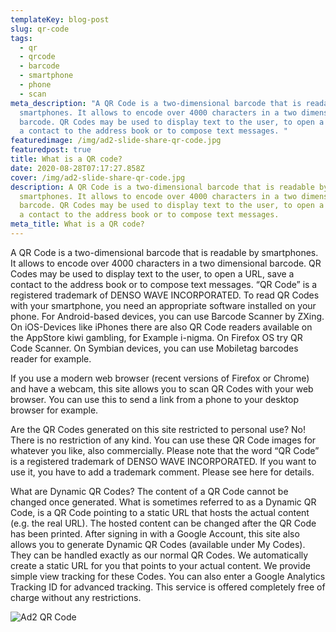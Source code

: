```yaml
---
templateKey: blog-post
slug: qr-code
tags:
  - qr
  - qrcode
  - barcode
  - smartphone
  - phone
  - scan
meta_description: "A QR Code is a two-dimensional barcode that is readable by
  smartphones. It allows to encode over 4000 characters in a two dimensional
  barcode. QR Codes may be used to display text to the user, to open a URL, save
  a contact to the address book or to compose text messages. "
featuredimage: /img/ad2-slide-share-qr-code.jpg
featuredpost: true
title: What is a QR code?
date: 2020-08-28T07:17:27.858Z
cover: /img/ad2-slide-share-qr-code.jpg
description: A QR Code is a two-dimensional barcode that is readable by
  smartphones. It allows to encode over 4000 characters in a two dimensional
  barcode. QR Codes may be used to display text to the user, to open a URL, save
  a contact to the address book or to compose text messages.
meta_title: What is a QR code?
---
```

A QR Code is a two-dimensional barcode that is readable by smartphones. It allows to encode over 4000 characters in a two dimensional barcode. QR Codes may be used to display text to the user, to open a URL, save a contact to the address book or to compose text messages. “QR Code” is a registered trademark of DENSO WAVE  INCORPORATED.
To read QR Codes with your smartphone, you need an appropriate software installed on your phone. For Android-based devices, you can use Barcode Scanner by ZXing. On iOS-Devices like iPhones there are also QR Code readers available on the AppStore kiwi gambling, for Example i-nigma. On Firefox OS try QR Code Scanner. On Symbian devices, you can use Mobiletag barcodes reader for example.

If you use a modern web browser (recent versions of Firefox or Chrome) and have a webcam, this site allows you to scan QR Codes with your web browser. You can use this to send a link from a phone to your desktop browser for example.

Are the QR Codes generated on this site restricted to personal use?
No! There is no restriction of any kind. You can use these QR Code images for whatever you like, also commercially. Please note that the word “QR Code” is a registered trademark of DENSO WAVE INCORPORATED. If you want to use it, you have to add a trademark comment. Please see here for details.

What are Dynamic QR Codes?
The content of a QR Code cannot be changed once generated. What is sometimes referred to as a Dynamic QR Code, is a QR Code pointing to a static URL that hosts the actual content (e.g. the real URL). The hosted content can be changed after the QR Code has been printed.
After signing in with a Google Account, this site also allows you to generate Dynamic QR Codes (available under My Codes). They can be handled exactly as our normal QR Codes. We automatically create a static URL for you that points to your actual content. We provide simple view tracking for these Codes. You can also enter a Google Analytics Tracking ID for advanced tracking.
This service is offered completely free of charge without any restrictions.

![Ad2 QR Code](/img/ad2-slide-share-qr-code.jpg "Try our QR Code")